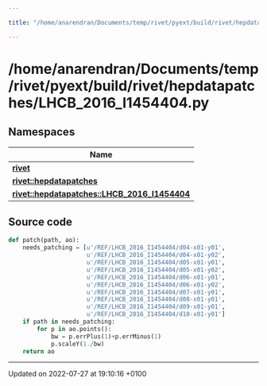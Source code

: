 ```yaml
---

title: "/home/anarendran/Documents/temp/rivet/pyext/build/rivet/hepdatapatches/LHCB_2016_I1454404.py"

---
```


# /home/anarendran/Documents/temp/rivet/pyext/build/rivet/hepdatapatches/LHCB_2016_I1454404.py



## Namespaces

| Name           |
| -------------- |
| **[rivet](http://example.org/namespaces/namespacerivet/)**  |
| **[rivet::hepdatapatches](http://example.org/namespaces/namespacerivet_1_1hepdatapatches/)**  |
| **[rivet::hepdatapatches::LHCB_2016_I1454404](http://example.org/namespaces/namespacerivet_1_1hepdatapatches_1_1lhcb__2016__i1454404/)**  |




## Source code

```python
def patch(path, ao):
    needs_patching = [u'/REF/LHCB_2016_I1454404/d04-x01-y01',
                      u'/REF/LHCB_2016_I1454404/d04-x01-y02',
                      u'/REF/LHCB_2016_I1454404/d05-x01-y01',
                      u'/REF/LHCB_2016_I1454404/d05-x01-y02',
                      u'/REF/LHCB_2016_I1454404/d06-x01-y01',
                      u'/REF/LHCB_2016_I1454404/d06-x01-y02',
                      u'/REF/LHCB_2016_I1454404/d07-x01-y01',
                      u'/REF/LHCB_2016_I1454404/d08-x01-y01',
                      u'/REF/LHCB_2016_I1454404/d09-x01-y01',
                      u'/REF/LHCB_2016_I1454404/d10-x01-y01']
    if path in needs_patching:
        for p in ao.points():
            bw = p.errPlus(1)+p.errMinus(1)
            p.scaleY(1./bw)
    return ao
```


-------------------------------

Updated on 2022-07-27 at 19:10:16 +0100
